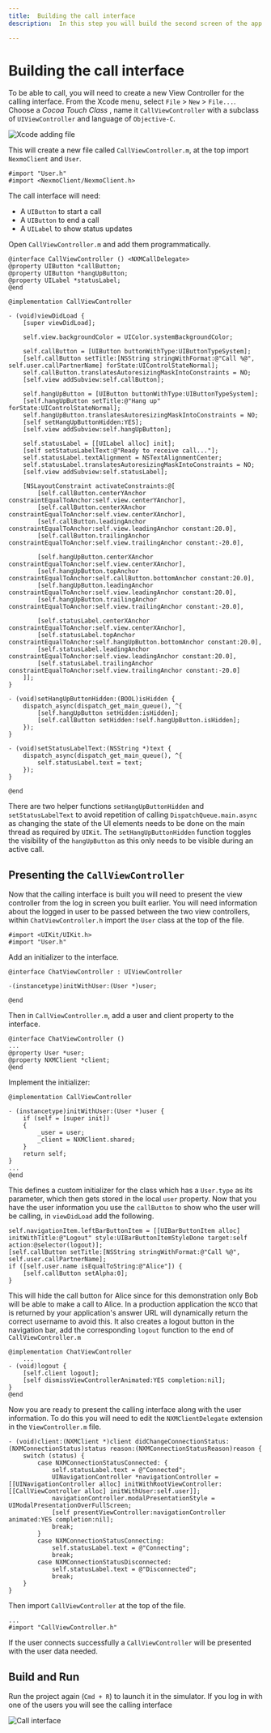 ```yaml
---
title:  Building the call interface
description:  In this step you will build the second screen of the app.

---
```


Building the call interface
===========================

To be able to call, you will need to create a new View Controller for the calling interface. From the Xcode menu, select `File` > `New` > `File...`. Choose a *Cocoa Touch Class* , name it `CallViewController` with a subclass of `UIViewController` and language of `Objective-C`.

![Xcode adding file](/images/client-sdk/ios-in-app-voice/callviewcontrollerobjc.png)

This will create a new file called `CallViewController.m`, at the top import `NexmoClient` and `User`.

```objective_c
#import "User.h"
#import <NexmoClient/NexmoClient.h>
```

The call interface will need:

* A `UIButton` to start a call
* A `UIButton` to end a call
* A `UILabel` to show status updates

Open `CallViewController.m` and add them programmatically.

```objective_c
@interface CallViewController () <NXMCallDelegate>
@property UIButton *callButton;
@property UIButton *hangUpButton;
@property UILabel *statusLabel;
@end

@implementation CallViewController

- (void)viewDidLoad {
    [super viewDidLoad];
    
    self.view.backgroundColor = UIColor.systemBackgroundColor;
    
    self.callButton = [UIButton buttonWithType:UIButtonTypeSystem];
    [self.callButton setTitle:[NSString stringWithFormat:@"Call %@", self.user.callPartnerName] forState:UIControlStateNormal];
    self.callButton.translatesAutoresizingMaskIntoConstraints = NO;
    [self.view addSubview:self.callButton];
    
    self.hangUpButton = [UIButton buttonWithType:UIButtonTypeSystem];
    [self.hangUpButton setTitle:@"Hang up" forState:UIControlStateNormal];
    self.hangUpButton.translatesAutoresizingMaskIntoConstraints = NO;
    [self setHangUpButtonHidden:YES];
    [self.view addSubview:self.hangUpButton];
    
    self.statusLabel = [[UILabel alloc] init];
    [self setStatusLabelText:@"Ready to receive call..."];
    self.statusLabel.textAlignment = NSTextAlignmentCenter;
    self.statusLabel.translatesAutoresizingMaskIntoConstraints = NO;
    [self.view addSubview:self.statusLabel];
    
    [NSLayoutConstraint activateConstraints:@[
        [self.callButton.centerYAnchor constraintEqualToAnchor:self.view.centerYAnchor],
        [self.callButton.centerXAnchor constraintEqualToAnchor:self.view.centerXAnchor],
        [self.callButton.leadingAnchor constraintEqualToAnchor:self.view.leadingAnchor constant:20.0],
        [self.callButton.trailingAnchor constraintEqualToAnchor:self.view.trailingAnchor constant:-20.0],
        
        [self.hangUpButton.centerXAnchor constraintEqualToAnchor:self.view.centerXAnchor],
        [self.hangUpButton.topAnchor constraintEqualToAnchor:self.callButton.bottomAnchor constant:20.0],
        [self.hangUpButton.leadingAnchor constraintEqualToAnchor:self.view.leadingAnchor constant:20.0],
        [self.hangUpButton.trailingAnchor constraintEqualToAnchor:self.view.trailingAnchor constant:-20.0],
        
        [self.statusLabel.centerXAnchor constraintEqualToAnchor:self.view.centerXAnchor],
        [self.statusLabel.topAnchor constraintEqualToAnchor:self.hangUpButton.bottomAnchor constant:20.0],
        [self.statusLabel.leadingAnchor constraintEqualToAnchor:self.view.leadingAnchor constant:20.0],
        [self.statusLabel.trailingAnchor constraintEqualToAnchor:self.view.trailingAnchor constant:-20.0]
    ]];
}

- (void)setHangUpButtonHidden:(BOOL)isHidden {
    dispatch_async(dispatch_get_main_queue(), ^{
        [self.hangUpButton setHidden:isHidden];
        [self.callButton setHidden:!self.hangUpButton.isHidden];
    });
}

- (void)setStatusLabelText:(NSString *)text {
    dispatch_async(dispatch_get_main_queue(), ^{
        self.statusLabel.text = text;
    });
}

@end
```

There are two helper functions `setHangUpButtonHidden` and `setStatusLabelText` to avoid repetition of calling `DispatchQueue.main.async` as changing the state of the UI elements needs to be done on the main thread as required by `UIKit`. The `setHangUpButtonHidden` function toggles the visibility of the `hangUpButton` as this only needs to be visible during an active call.

Presenting the `CallViewController`
-----------------------------------

Now that the calling interface is built you will need to present the view controller from the log in screen you built earlier. You will need information about the logged in user to be passed between the two view controllers, within `ChatViewController.h` import the `User` class at the top of the file.

```objective_c
#import <UIKit/UIKit.h>
#import "User.h"
```

Add an initializer to the interface.

```objective_c
@interface ChatViewController : UIViewController

-(instancetype)initWithUser:(User *)user;

@end
```

Then in `CallViewController.m`, add a user and client property to the interface.

```objective_c
@interface ChatViewController ()
...
@property User *user;
@property NXMClient *client;
@end
```

Implement the initializer:

```objective_c
@implementation CallViewController

- (instancetype)initWithUser:(User *)user {
    if (self = [super init])
    {
        _user = user;
        _client = NXMClient.shared;
    }
    return self;
}
...
@end
```

This defines a custom initializer for the class which has a `User.type` as its parameter, which then gets stored in the local `user` property. Now that you have the user information you use the `callButton` to show who the user will be calling, in `viewDidLoad` add the following.

```objective_c
self.navigationItem.leftBarButtonItem = [[UIBarButtonItem alloc] initWithTitle:@"Logout" style:UIBarButtonItemStyleDone target:self action:@selector(logout)];
[self.callButton setTitle:[NSString stringWithFormat:@"Call %@", self.user.callPartnerName];
if ([self.user.name isEqualToString:@"Alice"]) {
    [self.callButton setAlpha:0];
}
```

This will hide the call button for Alice since for this demonstration only Bob will be able to make a call to Alice. In a production application the `NCCO` that is returned by your application's answer URL will dynamically return the correct username to avoid this. It also creates a logout button in the navigation bar, add the corresponding `logout` function to the end of `CallViewController.m`

```objective_c
@implementation ChatViewController
    ...
- (void)logout {
    [self.client logout];
    [self dismissViewControllerAnimated:YES completion:nil];
}
@end
```

Now you are ready to present the calling interface along with the user information. To do this you will need to edit the `NXMClientDelegate` extension in the `ViewController.m` file.

```objective_c
- (void)client:(NXMClient *)client didChangeConnectionStatus:(NXMConnectionStatus)status reason:(NXMConnectionStatusReason)reason {
    switch (status) {
        case NXMConnectionStatusConnected: {
            self.statusLabel.text = @"Connected";
            UINavigationController *navigationController = [[UINavigationController alloc] initWithRootViewController:[[CallViewController alloc] initWithUser:self.user]];
            navigationController.modalPresentationStyle = UIModalPresentationOverFullScreen;
            [self presentViewController:navigationController animated:YES completion:nil];
            break;
        }
        case NXMConnectionStatusConnecting:
            self.statusLabel.text = @"Connecting";
            break;
        case NXMConnectionStatusDisconnected:
            self.statusLabel.text = @"Disconnected";
            break;
    }
}
```

Then import `CallViewController` at the top of the file.

```objective_c
...
#import "CallViewController.h"
```

If the user connects successfully a `CallViewController` will be presented with the user data needed.

Build and Run
-------------

Run the project again (`Cmd + R`) to launch it in the simulator. If you log in with one of the users you will see the calling interface

![Call interface](/images/client-sdk/ios-in-app-voice/call.png)

